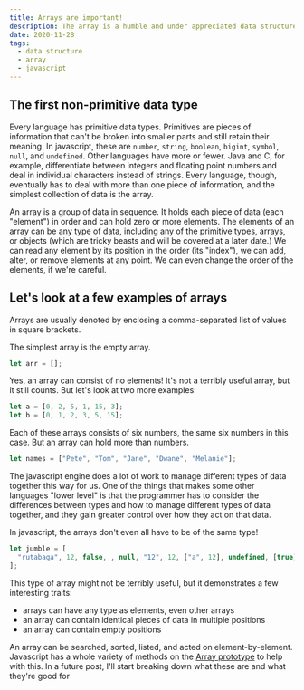 ```yaml
---
title: Arrays are important!
description: The array is a humble and under appreciated data structure.
date: 2020-11-28
tags:
  - data structure
  - array
  - javascript
---
```


## The first non-primitive data type

Every language has primitive data types. Primitives are pieces of information that can't be broken into smaller parts and still retain their meaning. In javascript, these are `number`, `string`, `boolean`, `bigint`, `symbol`, `null`, and `undefined`. Other languages have more or fewer. Java and C, for example, differentiate between integers and floating point numbers and deal in individual characters instead of strings. Every language, though, eventually has to deal with more than one piece of information, and the simplest collection of data is the array.

An array is a group of data in sequence. It holds each piece of data (each "element") in order and can hold zero or more elements. The elements of an array can be any type of data, including any of the primitive types, arrays, or objects (which are tricky beasts and will be covered at a later date.) We can read any element by its position in the order (its "index"), we can add, alter, or remove elements at any point. We can even change the order of the elements, if we're careful.

## Let's look at a few examples of arrays

Arrays are usually denoted by enclosing a comma-separated list of values in square brackets.

The simplest array is the empty array.

```javascript
let arr = [];
```

Yes, an array can consist of no elements! It's not a terribly useful array, but it still counts. But let's look at two more examples:

```javascript
let a = [0, 2, 5, 1, 15, 3];
let b = [0, 1, 2, 3, 5, 15];
```

Each of these arrays consists of six numbers, the same six numbers in this case. But an array can hold more than numbers.

```javascript
let names = ["Pete", "Tom", "Jane", "Dwane", "Melanie"];
```

<aside><p>The javascript engine does a lot of work to manage different types of data together this way for us. One of the things that makes some other languages "lower level" is that the programmer has to consider the differences between types and how to manage different types of data together, and they gain greater control over how they act on that data.<p></aside>

In javascript, the arrays don't even all have to be of the same type!

```javascript
let jumble = [
  "rutabaga", 12, false, , null, "12", 12, ["a", 12], undefined, [true],
];
```

This type of array might not be terribly useful, but it demonstrates a few interesting traits:

- arrays can have any type as elements, even other arrays
- an array can contain identical pieces of data in multiple positions
- an array can contain empty positions

An array can be searched, sorted, listed, and acted on element-by-element. Javascript has a whole variety of methods on the [Array prototype](https://developer.mozilla.org/en-US/docs/Web/JavaScript/Reference/Global_Objects/Array) to help with this. In a future post, I'll start breaking down what these are and what they're good for

